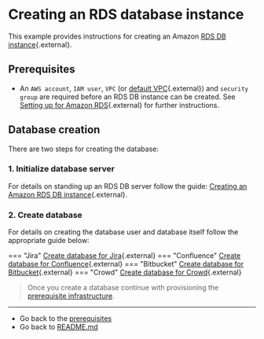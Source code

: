 # Creating an RDS database instance
This example provides instructions for creating an Amazon [RDS DB instance](https://aws.amazon.com/rds/){.external}.

## Prerequisites
* An `AWS account`, `IAM user`, `VPC` (or [default VPC](https://docs.aws.amazon.com/vpc/latest/userguide/default-vpc.html){.external}) and `security group` are required before an RDS DB instance can be created. See [Setting up for Amazon RDS](https://docs.aws.amazon.com/AmazonRDS/latest/UserGuide/CHAP_SettingUp.html){.external} for further instructions.

## Database creation
There are two steps for creating the database:

### 1. Initialize database server
For details on standing up an RDS DB server follow the guide: [Creating an Amazon RDS DB instance](https://docs.aws.amazon.com/AmazonRDS/latest/UserGuide/USER_CreateDBInstance.html){.external}. 
### 2. Create database
For details on creating the database user and database itself follow the appropriate guide below:

=== "Jira"
    [Create database for Jira](https://confluence.atlassian.com/adminjiraserver/connecting-jira-applications-to-a-database-938846850.html){.external}
=== "Confluence"
    [Create database for Confluence](https://confluence.atlassian.com/doc/database-configuration-159764.html#DatabaseConfiguration-Databasesetupsetup){.external}
=== "Bitbucket"
    [Create database for Bitbucket](https://confluence.atlassian.com/bitbucketserver/connect-bitbucket-to-an-external-database-776640378.html){.external}
=== "Crowd"
    [Create database for Crowd](https://confluence.atlassian.com/crowd/connecting-crowd-to-a-database-4030904.html){.external}
 

> Once you create a database continue with provisioning the [prerequisite infrastructure](../../installation/PREREQUISITES.md).

***
* Go back to the [prerequisites](../../installation/PREREQUISITES.md)
* Go back to [README.md](../../README.md)

